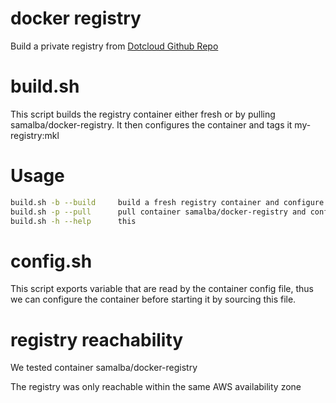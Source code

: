 docker registry
=
Build a private registry from [Dotcloud Github Repo](https://github.com/dotcloud/docker-registry)

build.sh
===
This script builds the registry container either fresh or by pulling samalba/docker-registry.
It then configures the container and tags it my-registry:mkl

Usage
====

```bash
build.sh -b --build     build a fresh registry container and configure it
build.sh -p --pull      pull container samalba/docker-registry and configure it
build.sh -h --help      this 
```
config.sh
===
This script exports variable that are read by the container config file,
thus we can configure the container before starting it by sourcing this file.


registry reachability
========

We tested container samalba/docker-registry 

The registry was only reachable within the same AWS availability zone
